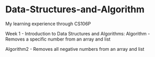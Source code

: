 # Data-Structures-and-Algorithm
My learning experience through CS106P

Week 1 - Introduction	to	Data	Structures	and	Algorithms:
Algorithm - Removes a specific number from an array and list

Algorithm2 - Removes all negative numbers from an array and list

